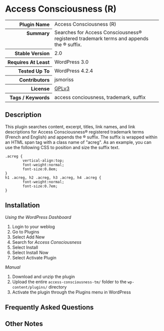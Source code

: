 <h1>Access Consciousness (R)</h1>

<table>
<tr><th align="right" valign="top" nowrap>Plugin Name</th><td>Access Consciousness (R)</td></tr>
<tr><th align="right" valign="top" nowrap>Summary</th><td>Searches for Access Consciousness&reg; registered trademark terms and appends the &reg; suffix.</td></tr>
<tr><th align="right" valign="top" nowrap>Stable Version</th><td>2.0</td></tr>
<tr><th align="right" valign="top" nowrap>Requires At Least</th><td>WordPress 3.0</td></tr>
<tr><th align="right" valign="top" nowrap>Tested Up To</th><td>WordPress 4.2.4</td></tr>
<tr><th align="right" valign="top" nowrap>Contributors</th><td>jsmoriss</td></tr>
<tr><th align="right" valign="top" nowrap>License</th><td><a href="http://www.gnu.org/licenses/gpl.txt">GPLv3</a></td></tr>
<tr><th align="right" valign="top" nowrap>Tags / Keywords</th><td>access conciousness, trademark, suffix</td></tr>
</table>

<h2>Description</h2>

<p>This plugin searches content, excerpt, titles, link names, and link descriptions for Access Consciousness&reg; registered trademark terms (French and English) and appends the &reg; suffix. The suffix is wrapped within an HTML span tag with a class name of "acreg". As an example, you can use the following CSS to position and size the suffix text.</p>

<pre><code>.acreg {
        vertical-align:top;
        font-weight:normal;
        font-size:0.8em;
}
h1 .acreg, h2 .acreg, h3 .acreg, h4 .acreg {
        font-weight:normal;
        font-size:0.7em;
}
</code></pre>


<h2>Installation</h2>

<p><em>Using the WordPress Dashboard</em></p>

<ol>
<li>Login to your weblog</li>
<li>Go to Plugins</li>
<li>Select Add New</li>
<li>Search for <em>Access Consciousness</em></li>
<li>Select Install</li>
<li>Select Install Now</li>
<li>Select Activate Plugin</li>
</ol>

<p><em>Manual</em></p>

<ol>
<li>Download and unzip the plugin</li>
<li>Upload the entire <code>access-consciousness-tm/</code> folder to the <code>wp-content/plugins/</code> directory</li>
<li>Activate the plugin through the Plugins menu in WordPress</li>
</ol>


<h2>Frequently Asked Questions</h2>




<h2>Other Notes</h2>



